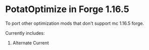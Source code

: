 # PotatOptimize in Forge 1.16.5
To port other optimization mods that don't support mc 1.16.5 forge.

Currently includes:
1. Alternate Current
